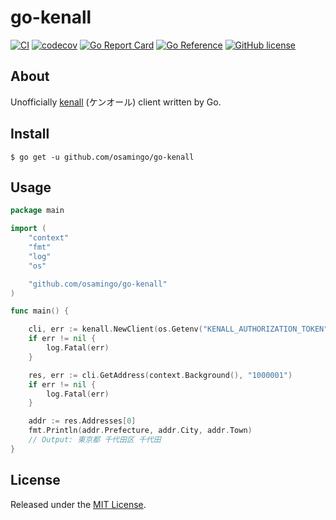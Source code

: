 # go-kenall

[![CI](https://github.com/osamingo/go-kenall/workflows/CI/badge.svg)](https://github.com/osamingo/go-kenall/actions?query=workflow%3ACI)
[![codecov](https://codecov.io/gh/osamingo/go-kenall/branch/main/graph/badge.svg?token=gUDT8ydUMm)](https://codecov.io/gh/osamingo/go-kenall)
[![Go Report Card](https://goreportcard.com/badge/github.com/osamingo/go-kenall)](https://goreportcard.com/report/github.com/osamingo/go-kenall)
[![Go Reference](https://pkg.go.dev/badge/github.com/osamingo/go-kenall.svg)](https://pkg.go.dev/github.com/osamingo/go-kenall)
[![GitHub license](https://img.shields.io/badge/license-MIT-blue.svg)](https://github.com/osamingo/go-kenall/blob/main/LICENSE)

## About

Unofficially [kenall](https://kenall.jp/) (ケンオール) client written by Go.

## Install

```shell
$ go get -u github.com/osamingo/go-kenall
```

## Usage

```go
package main

import (
	"context"
	"fmt"
	"log"
	"os"

	"github.com/osamingo/go-kenall"
)

func main() {

	cli, err := kenall.NewClient(os.Getenv("KENALL_AUTHORIZATION_TOKEN"))
	if err != nil {
		log.Fatal(err)
	}

	res, err := cli.GetAddress(context.Background(), "1000001")
	if err != nil {
		log.Fatal(err)
	}

	addr := res.Addresses[0]
	fmt.Println(addr.Prefecture, addr.City, addr.Town)
	// Output: 東京都 千代田区 千代田
}
```

## License

Released under the [MIT License](https://github.com/osamingo/go-kenall/blob/main/LICENSE).

